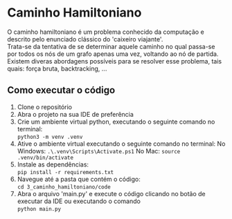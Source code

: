 # Caminho Hamiltoniano
O caminho hamiltoniano é um problema conhecido da computação e descrito pelo enunciado clássico do 'caixeiro viajante'.  
Trata-se da tentativa de se determinar aquele caminho no qual passa-se por todos os nós de um grafo apenas uma vez, voltando ao nó de partida.  
Existem diveras abordagens possíveis para se resolver esse problema, tais quais: força bruta, backtracking, ...



## Como executar o código
1. Clone o repositório
2. Abra o projeto na sua IDE de preferência
3. Crie um ambiente virtual python, executando o seguinte comando no terminal:   
`python3 -m venv .venv`
4. Ative o ambiente virtual executando o seguinte comando no terminal:
    No Windows:
    `.\.venv\Scripts\Activate.ps1`
    No Mac:
    `source .venv/bin/activate`
5. Instale as dependências:   
`pip install -r requirements.txt`
6. Navegue até a pasta que contém o código:   
`cd 3_caminho_hamiltoniano/code`
7. Abra o arquivo 'main.py' e execute o código clicando no botão de executar da IDE ou executando o comando    
`python main.py`